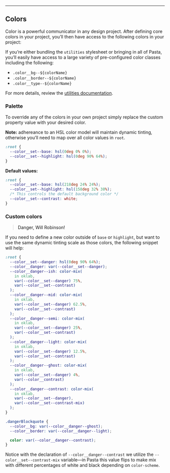---

## Colors

Color is a powerful communicator in any design project. After defining core colors in your project, you’ll then have access to the following colors in your project:

<info webc:nokeep>

If you’re either bundling the `utilities` stylesheet or bringing in all of Pasta, you’ll easily have access to a large variety of pre-configured color classes including the following:

- `.color__bg--${colorName}`
- `.color__border--${colorName}`
- `.color__type--${colorName}`

For more details, review the [utilities documentation](/utilities#colors).

</info>

### Palette

<colors-block webc:nokeep :colors="colors"></colors-block>

<info webc:nokeep>

To override any of the colors in your own project simply replace the custom property value with your desired color.

**Note:** adhereance to an HSL color model will maintain dynamic tinting, otherwise you’ll need to map over all color values in `root`.

```css
:root {
  --color__set--base: hsl(0deg 0% 0%);
  --color__set--highlight: hsl(0deg 90% 64%);
}
```

**Default values:**

```css
:root {
  --color__set--base: hsl(218deg 24% 24%);
  --color__set--highlight: hsl(158deg 32% 38%);
  /* This controls the default background color */
  --color__set--contrast: white;
}
```

</info>

### Custom colors

<blockquote class="styled customBlockquote"><p>Danger, Will Robinson!</p></blockquote>

<info webc:nokeep>

If you need to define a new color outside of `base` or `highlight`, but want to use the same dynamic tinting scale as those colors, the following snippet will help:

```css
:root {
  --color__set--danger: hsl(0deg 90% 64%);
  --color__danger: var(--color__set--danger);
  --color__danger--ish: color-mix(
    in oklab,
    var(--color__set--danger) 75%,
    var(--color__set--contrast)
  );
  --color__danger--mid: color-mix(
    in oklab,
    var(--color__set--danger) 62.5%,
    var(--color__set--contrast)
  );
  --color__danger--semi: color-mix(
    in oklab,
    var(--color__set--danger) 25%,
    var(--color__set--contrast)
  );
  --color__danger--light: color-mix(
    in oklab,
    var(--color__set--danger) 12.5%,
    var(--color__set--contrast)
  );
  --color__danger--ghost: color-mix(
    in oklab,
    var(--color__set--danger) 4%,
    var(--color__contrast)
  );
  --color__danger--contrast: color-mix(
    in oklab,
    var(--color__set--danger),
    var(--color__set--contrast-mix)
  );
}

.dangerBlockquote {
  --color__bg: var(--color__danger--ghost);
  --color__border: var(--color__danger--light);

  color: var(--color__danger--contrast);
}
```

Notice with the declaration of `--color__danger--contrast` we utilize the `--color__set--contrast-mix` variable—in Pasta this value flips to make mix with different percentages of white and black depending on `color-scheme`.

</info>

<style>
  :root {
    --color__set--danger: hsl(0deg 90% 64%);
    --color__danger: var(--color__set--danger);
    --color__danger--ish: color-mix(
      in oklab,
      var(--color__set--danger) 75%,
      var(--color__contrast)
    );
    --color__danger--mid: color-mix(
      in oklab,
      var(--color__set--danger) 62.5%,
      var(--color__contrast)
    );
    --color__danger--semi: color-mix(
      in oklab,
      var(--color__set--danger) 25%,
      var(--color__contrast)
    );
    --color__danger--light: color-mix(
      in oklab,
      var(--color__set--danger) 12.5%,
      var(--color__contrast)
    );
    --color__danger--ghost: color-mix(
      in oklab,
      var(--color__set--danger) 4%,
      var(--color__contrast)
    );
    --color__danger--contrast: color-mix(
      in oklab,
      var(--color__set--danger),
      var(--color__set--contrast-mix)
    );
  }
  .customBlockquote {
    --color__bg: var(--color__danger--light);
    --color__border: var(--color__danger--semi);

    color: var(--color__danger--contrast);
  }
</style>
